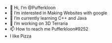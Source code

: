 - 👋 Hi, I’m @Pufferkloon
- 👀 I’m interested in Making Websites with google 
- 🌱 I’m currently learning C++ and Java
- 💞️ I’m working on 3D Terraria
- 📫 How to reach me Pufferkloon#9252
- I like Pizza

<!---
Pufferkloon/Pufferkloon is a ✨ special ✨ repository because its `README.md` (this file) appears on your GitHub profile.
You can click the Preview link to take a look at your changes.
--->

